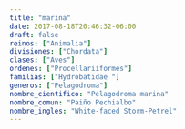 ```yaml
---
title: "marina"
date: 2017-08-18T20:46:32-06:00
draft: false
reinos: ["Animalia"]
divisiones: ["Chordata"]
clases: ["Aves"]
ordenes: ["Procellariiformes"]
familias: ["Hydrobatidae "]
generos: ["Pelagodroma"]
nombre_cientifico: "Pelagodroma marina"
nombre_comun: "Paiño Pechialbo"
nombre_ingles: "White-faced Storm-Petrel"
---
```

